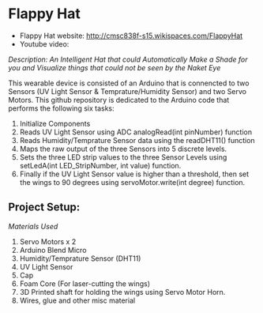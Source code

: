 # Flappy Hat

- Flappy Hat website: http://cmsc838f-s15.wikispaces.com/FlappyHat
- Youtube video: 

_Description: An Intelligent Hat that could Automatically Make a Shade for you and Visualize things that could not be seen by the Naket Eye_

This wearable device is consisted of an Arduino that is connencted to two Sensors (UV Light Sensor & Temprature/Humidity Sensor) and two Servo Motors. This github repository is dedicated to the Arduino code that performs the following six tasks:

1. Initialize Components
2. Reads UV Light Sensor using ADC analogRead(int pinNumber) function
3. Reads Humidity/Temprature Sensor data using the readDHT11() function
4. Maps the raw output of the three Sensors into 5 discrete levels.
5. Sets the three LED strip values to the three Sensor Levels using setLedA(int LED_StripNumber, int value) function.
6. Finally if the UV Light Sensor value is higher than a threshold, then set the wings to 90 degrees using servoMotor.write(int degree) function.

## Project Setup:

_Materials Used_ 

1. Servo Motors x 2
2. Arduino Blend Micro
3. Humidity/Temprature Sensor (DHT11)
4. UV Light Sensor
5. Cap
6. Foam Core (For laser-cutting the wings)
7. 3D Printed shaft for holding the wings using Servo Motor Horn.
8. Wires, glue and other misc material
